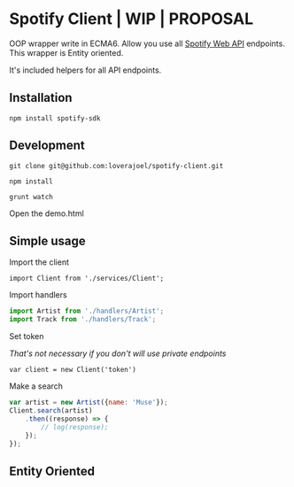 # Spotify Client | WIP | PROPOSAL
OOP wrapper write in ECMA6. Allow you use all [Spotify Web API](https://developer.spotify.com/web-api/) endpoints.
This wrapper is Entity oriented.

It's included helpers for all API endpoints.

## Installation
```npm install spotify-sdk```

## Development
```git clone git@github.com:loverajoel/spotify-client.git```

```npm install```

```grunt watch```

Open the demo.html

## Simple usage
Import the client

```import Client from './services/Client';```

Import handlers

```javascript
import Artist from './handlers/Artist';
import Track from './handlers/Track';
```

Set token

*That's not necessary if you don't will use private endpoints*

```var client = new Client('token')```

Make a search

```javascript
var artist = new Artist({name: 'Muse'});
Client.search(artist)
	.then((response) => {
		// log(response);
	});
});
```


## Entity Oriented
